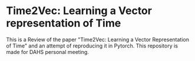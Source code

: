 # Time2Vec: Learning a Vector representation of Time  

This is a Review of the paper "Time2Vec: Learning a Vector Representation of Time" and an attempt of reproducing it in Pytorch. This repository is made for DAHS personal meeting.  

